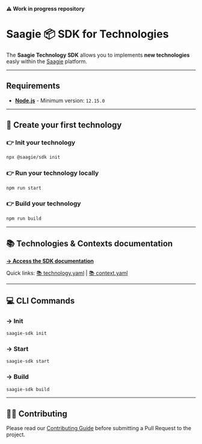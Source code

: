 **⚠️ Work in progress repository**

# Saagie 📦 SDK for Technologies

The **Saagie Technology SDK** allows you to implements **new technologies** easly within the [Saagie](https://www.saagie.com/) platform.

---

## Requirements

* **[Node.js](https://nodejs.org/)** - Minimum version: `12.15.0`

---

## 🤩 Create your first technology

### 👉 Init your technology

```sh
npx @saagie/sdk init
```

### 👉 Run your technology locally

```sh
npm run start
```

### 👉 Build your technology

```sh
npm run build
```

---

## 📚 Technologies & Contexts documentation

**[→ Access the SDK documentation](#coming-soon)**

Quick links: [📚 technology.yaml](#coming-soon) | [📚 context.yaml](#coming-soon)

---

## 💻 CLI Commands

### → Init

```sh
saagie-sdk init
```

### → Start

```sh
saagie-sdk start
```

### → Build

```sh
saagie-sdk build
```

---

## 👩‍👨‍ Contributing
Please read our [Contributing Guide](./CONTRIBUTING.md) before submitting a Pull Request to the project.
